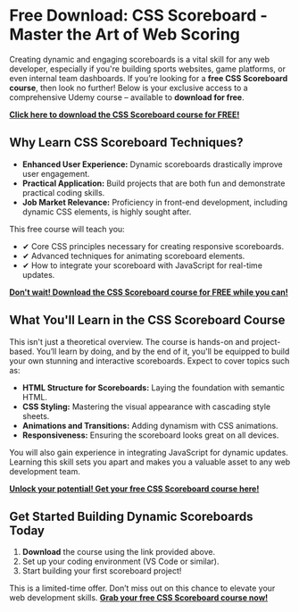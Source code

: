 # Free Download: CSS Scoreboard - Master the Art of Web Scoring

Creating dynamic and engaging scoreboards is a vital skill for any web developer, especially if you're building sports websites, game platforms, or even internal team dashboards. If you’re looking for a **free CSS Scoreboard course**, then look no further! Below is your exclusive access to a comprehensive Udemy course – available to **download for free**.

[**Click here to download the CSS Scoreboard course for FREE!**](https://udemywork.com/css-scoreboard)

## Why Learn CSS Scoreboard Techniques?

*   **Enhanced User Experience:** Dynamic scoreboards drastically improve user engagement.
*   **Practical Application:** Build projects that are both fun and demonstrate practical coding skills.
*   **Job Market Relevance:** Proficiency in front-end development, including dynamic CSS elements, is highly sought after.

This free course will teach you:

*   ✔ Core CSS principles necessary for creating responsive scoreboards.
*   ✔ Advanced techniques for animating scoreboard elements.
*   ✔ How to integrate your scoreboard with JavaScript for real-time updates.

[**Don't wait! Download the CSS Scoreboard course for FREE while you can!**](https://udemywork.com/css-scoreboard)

## What You'll Learn in the CSS Scoreboard Course

This isn't just a theoretical overview. The course is hands-on and project-based. You’ll learn by doing, and by the end of it, you'll be equipped to build your own stunning and interactive scoreboards. Expect to cover topics such as:

*   **HTML Structure for Scoreboards:** Laying the foundation with semantic HTML.
*   **CSS Styling:** Mastering the visual appearance with cascading style sheets.
*   **Animations and Transitions:** Adding dynamism with CSS animations.
*   **Responsiveness:** Ensuring the scoreboard looks great on all devices.

You will also gain experience in integrating JavaScript for dynamic updates. Learning this skill sets you apart and makes you a valuable asset to any web development team.

[**Unlock your potential! Get your free CSS Scoreboard course here!**](https://udemywork.com/css-scoreboard)

## Get Started Building Dynamic Scoreboards Today

1.  **Download** the course using the link provided above.
2.  Set up your coding environment (VS Code or similar).
3.  Start building your first scoreboard project!

This is a limited-time offer. Don’t miss out on this chance to elevate your web development skills. **[Grab your free CSS Scoreboard course now!](https://udemywork.com/css-scoreboard)**
